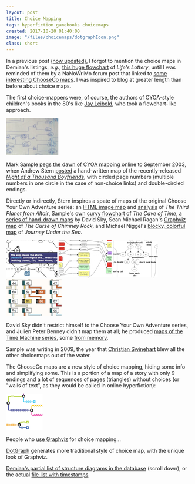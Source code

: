 ```yaml
---
layout: post
title: Choice Mapping
tags: hyperfiction gamebooks choicemaps
created: 2017-10-20 01:40:00
image: "/files/choicemaps/dotgraphIcon.png"
class: short
---
```

In a previous post [(now updated)](/blog/2017/10/16/my-gamebooks/), I forgot to mention the choice maps in Demian's listings, *e.g.*, [this huge flowchart](https://gamebooks.org/contributions/lifes-lottery-flowchart2.jpg) of *Life's Lottery*, until I was reminded of them by a NaNoWriMo forum post that linked to [some interesting ChooseCo maps](https://www.atlasobscura.com/articles/cyoa-choose-your-own-adventure-maps).  I was inspired to blog at greater length than before about choice maps.

The first choice-mappers were, of course, the authors of CYOA-style children's books in the 80's like [Jay Leibold](https://www.atlasobscura.com/articles/choose-your-own-adventure-cyoa-books-hand-drawn-maps), who took a flowchart-like approach.

![educational portion of Sabotage map](/files/choicemaps/sabotage-partial-100.png)

Mark Sample [pegs the dawn of CYOA mapping online](http://www.samplereality.com/2009/11/11/a-history-of-choose-your-own-adventure-visualizations/) to September 2003, when Andrew Stern [posted](http://web.archive.org/web/20071023184056/http://grandtextauto.org/2003/09/02/choose-one-of-four-deep-paths/) a hand-written map of the recently-released [*Night of a Thousand Boyfriends*](https://gamebooks.org/Item/1138), with circled page numbers (multiple numbers in one circle in the case of non-choice links) and double-circled endings.



Directly or indirectly, Stern inspires a spate of maps of the original Choose Your Own Adventure series:  an [HTML image map](http://www.ethblue.com/cyoa/altairlarge.html) and [analysis](http://www.ethblue.com/cyoa/routes.html) of *The Third Planet from Altair*, Sample's own [curvy flowchart](http://www.samplereality.com/wp-content/uploads/2009/11/caveoftime1.jpg) of *The Cave of Time*, a [series of hand-drawn maps](https://gamebooks.org/User/510/Reviews) by David Sky, Sean Michael Ragan's [Graphviz map](http://www.seanmichaelragan.com/html/%5B2008-03-07%5D_Choose_Your_Own_Adventure_book_as_directed_graph.shtml) of *The Curse of Chimney Rock*, and Michael Niggel's [blocky, colorful map](http://flowingdata.com/2009/08/11/choose-your-own-adventure-most-likely-youll-die/) of *Journey Under the Sea*.

![educational portion of The Third Planet from Altair map](/files/choicemaps/altair-partial-100.png) ![educational portion of The Cave of Time map](/files/choicemaps/cave-partial-100.png) ![educational portion of Chimney Rock map](/files/choicemaps/chimney-partial-100.png) ![educational portion of Journey Under the Sea map](/files/choicemaps/journey-partial-100.png)

David Sky didn't restrict himself to the Choose Your Own Adventure series, and Julien Peter Benney didn't map them at all; he produced [maps of the Time Machine series](https://gamebooks.org/Series/78), some [from memory](http://jpbenney.blogspot.com/2009/02/childhood-memory-that-rmit-made-me.html).

Sample was writing in 2009, the year that [Christian Swinehart](http://samizdat.cc/cyoa/) blew all the other choicemaps out of the water.

The ChooseCo maps are a new style of choice mapping, hiding some info and simplifying some.  This is a portion of a map of a story with only 9 endings and a lot of sequences of pages (triangles) without choices (or "walls of text", as they would be called in online hyperfiction):

![educational portion of a ChooseCo map](/files/choicemaps/cyoa131-partial-100.png)


People who [use Graphviz](https://imgur.com/gallery/3LnDb) for choice mapping...

[DotGraph](/tools/scree/dotgraph/) generates more traditional style of choice map, with the unique look of Graphviz.  


[Demian's partial list of structure diagrams in the database](https://gamebooks.org/Files) (scroll down), or the actual [file list with timestamps](https://gamebooks.org/contributions/)
